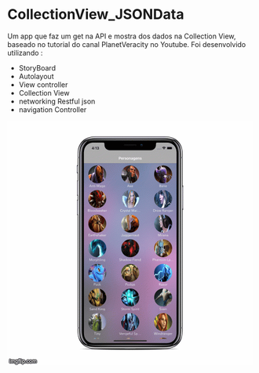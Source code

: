 # CollectionView_JSONData

Um app que faz um get na API e mostra dos dados na Collection View, baseado no tutorial do canal PlanetVeracity no Youtube.
Foi desenvolvido utilizando :
* StoryBoard
* Autolayout 
* View controller
* Collection View
* networking Restful json
* navigation Controller


![Alt text](4h7ymn.gif?raw=true "Title")

